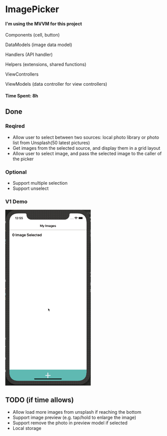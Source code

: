 # ImagePicker

#### I'm using the MVVM for this project

Components (cell, button)

DataModels (image data model)

Handlers (API handler)

Helpers	(extensions, shared functions)

ViewControllers	

ViewModels (data controller for view controllers)

#### Time Spent: 8h

## Done

### Reqired

- Allow user to select between two sources: local photo library or photo list from Unsplash(50 latest pictures)
- Get images from the selected source, and display them in a grid layout
- Allow user to select image, and pass the selected image to the caller of the picker

### Optional

- Support multiple selection
- Support unselect

### V1 Demo

<img src='https://github.com/sine27/ImagePicker/blob/master/v1.gif?raw=true' title='image picker' width='270' alt='Video Walkthrough' />

## TODO (if time allows)

- Allow load more images from unsplash if reaching the bottom
- Support image preview (e.g. tap/hold to enlarge the image)
- Support remove the photo in preview model if selected
- Local storage
